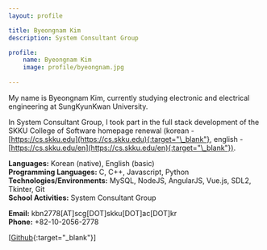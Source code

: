 ```yaml
---
layout: profile

title: Byeongnam Kim
description: System Consultant Group

profile:
    name: Byeongnam Kim
    image: profile/byeongnam.jpg
    
---
```


My name is Byeongnam Kim, currently studying electronic and electrical engineering at SungKyunKwan University.


In System Consultant Group, I took part in the  full stack development of the SKKU College of Software homepage renewal (korean - [https://cs.skku.edu](https://cs.skku.edu){:target="\_blank"}, english - [https://cs.skku.edu/en](https://cs.skku.edu/en){:target="\_blank"}).

<strong>Languages:</strong> Korean (native), English (basic)  
<strong>Programming Languages:</strong> C, C++, Javascript, Python  
<strong>Technologies/Environments:</strong> MySQL, NodeJS, AngularJS, Vue.js, SDL2, Tkinter, Git   
<strong>School Activities:</strong> System Consultant Group

<strong>Email:</strong> kbn2778[AT]scg[DOT]skku[DOT]ac[DOT]kr  
<strong>Phone:</strong> +82-10-2056-2778

<!-- See [[Resume](https://systemconsultantgroup.github.io/scg-folio/assets/img/resume/kimyunji.pdf){:target="\_blank"}], -->
[[Github](https://github.com/kbn2778){:target="\_blank"}]